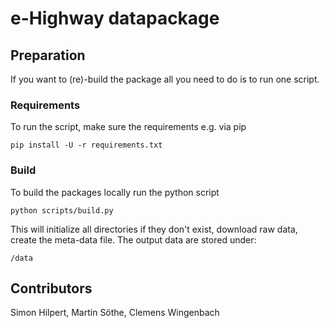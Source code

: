 # e-Highway datapackage

## Preparation

If you want to (re)-build the package all you need to do is to run one script.

### Requirements

To run the script, make sure the requirements e.g. via pip

    pip install -U -r requirements.txt


### Build

To build the packages locally run the python script

    python scripts/build.py

This will initialize all directories if they don't exist, download raw data,
create the meta-data file. The output data are stored under:

    /data



## Contributors

Simon Hilpert, Martin Söthe, Clemens Wingenbach
